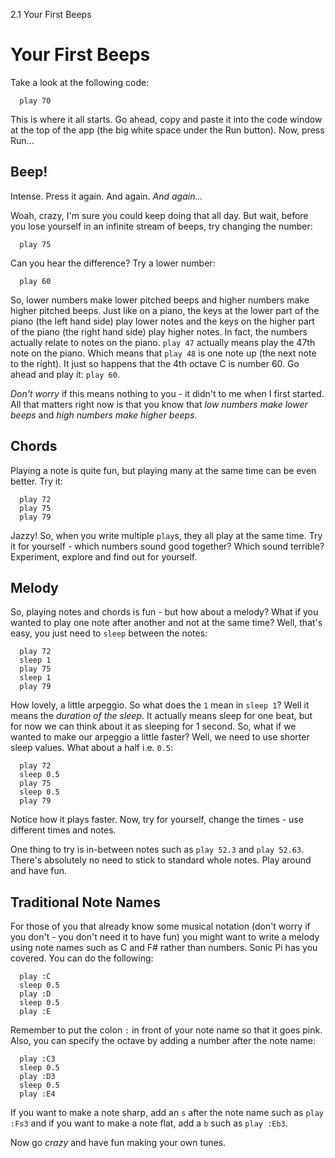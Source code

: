 2.1 Your First Beeps

# Your First Beeps

Take a look at the following code:

```
  play 70
```

This is where it all starts. Go ahead, copy and paste it into the code
window at the top of the app (the big white space under the Run
button). Now, press Run...

## Beep!

Intense. Press it again. And again. *And again...*

Woah, crazy, I'm sure you could keep doing that all day. But wait,
before you lose yourself in an infinite stream of beeps, try changing
the number:

```
  play 75
```

Can you hear the difference? Try a lower number:

```
  play 60
```

So, lower numbers make lower pitched beeps and higher numbers make
higher pitched beeps. Just like on a piano, the keys at the lower part
of the piano (the left hand side) play lower notes and the keys on the
higher part of the piano (the right hand side) play higher notes. In
fact, the numbers actually relate to notes on the piano. `play 47`
actually means play the 47th note on the piano. Which means that `play 48`
is one note up (the next note to the right). It just so happens that
the 4th octave C is number 60. Go ahead and play it: `play 60`.

*Don't worry* if this means nothing to you - it didn't to me when I
 first started. All that matters right now is that you know that *low
 numbers make lower beeps* and *high numbers make higher beeps*.

## Chords

Playing a note is quite fun, but playing many at the same time can be
even better. Try it:

```
  play 72
  play 75
  play 79
```

Jazzy! So, when you write multiple `play`s, they all play at the same
time. Try it for yourself - which numbers sound good together? Which
sound terrible? Experiment, explore and find out for yourself.

## Melody

So, playing notes and chords is fun - but how about a melody? What if
you wanted to play one note after another and not at the same time?
Well, that's easy, you just need to `sleep` between the notes:

```
  play 72
  sleep 1
  play 75
  sleep 1
  play 79
```

How lovely, a little arpeggio. So what does the `1` mean in `sleep 1`?
Well it means the *duration of the sleep*. It actually means sleep for
one beat, but for now we can think about it as sleeping for 1
second. So, what if we wanted to make our arpeggio a little faster?
Well, we need to use shorter sleep values. What about a half i.e. `0.5`:

```
  play 72
  sleep 0.5
  play 75
  sleep 0.5
  play 79
```

Notice how it plays faster. Now, try for yourself, change the times -
use different times and notes.

One thing to try is in-between notes such as `play 52.3` and `play 52.63`. 
There's absolutely no need to stick to standard whole notes. Play 
around and have fun.


## Traditional Note Names

For those of you that already know some musical notation (don't worry if
you don't - you don't need it to have fun) you might want to write a
melody using note names such as C and F# rather than numbers. Sonic Pi
has you covered. You can do the following:

```
  play :C
  sleep 0.5
  play :D
  sleep 0.5
  play :E
```

Remember to put the colon `:` in front of your note name so that it
goes pink. Also, you can specify the octave by adding a number after
the note name:

```
  play :C3
  sleep 0.5
  play :D3
  sleep 0.5
  play :E4
```

If you want to make a note sharp, add an `s` after the note name such as
`play :Fs3` and if you want to make a note flat, add a `b` such as `play :Eb3`.

Now go *crazy* and have fun making your own tunes.
